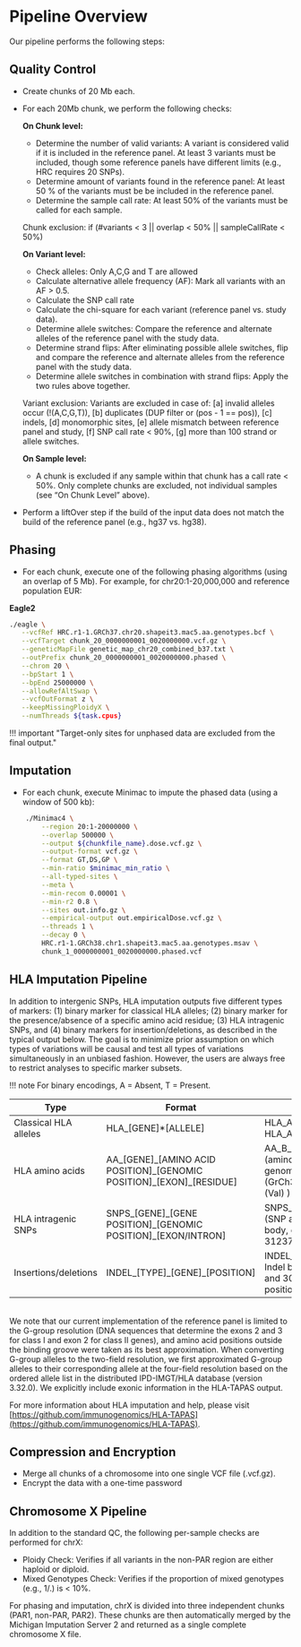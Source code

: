 # Pipeline Overview

Our pipeline performs the following steps:

## Quality Control

*  Create chunks of 20 Mb each.
*  For each 20Mb chunk, we perform the following checks:

    **On Chunk level:**

    *   Determine the number of valid variants: A variant is considered valid if it is included in the reference panel. At least 3 variants must be included, though some reference panels have different limits (e.g., HRC requires 20 SNPs).
    *   Determine amount of variants found in the reference panel: At least 50 % of the variants must be be included in the reference panel.
    *  Determine the sample call rate: At least 50% of the variants must be called for each sample.  

    Chunk exclusion: if (#variants < 3 || overlap < 50% || sampleCallRate < 50%)

    **On Variant level:**

    *   Check alleles: Only A,C,G and T are allowed
    *   Calculate alternative allele frequency (AF): Mark all variants with an AF > 0.5.
    *   Calculate the SNP call rate
    *   Calculate the chi-square for each variant (reference panel vs. study data).
    *   Determine allele switches: Compare the reference and alternate alleles of the reference panel with the study data.
    *   Determine strand flips: After eliminating possible allele switches, flip and compare the reference and alternate alleles from the reference panel with the study data.
    *   Determine allele switches in combination with strand flips: Apply the two rules above together.

    Variant exclusion: Variants are excluded in case of: [a] invalid alleles occur (!(A,C,G,T)), [b] duplicates (DUP filter or (pos - 1 == pos)), [c] indels, [d] monomorphic sites, [e] allele mismatch between reference panel and study, [f] SNP call rate < 90%, [g] more than 100 strand or allele switches.

    **On Sample level:**

    *  A chunk is excluded if any sample within that chunk has a call rate < 50%. Only complete chunks are excluded, not individual samples (see “On Chunk Level” above).


* Perform a liftOver step if the build of the input data does not match the build of the reference panel (e.g., hg37 vs. hg38).

## Phasing

* For each chunk, execute one of the following phasing algorithms (using an overlap of 5 Mb). For example, for chr20:1-20,000,000 and reference population EUR:

**Eagle2**
````sh
./eagle \
   --vcfRef HRC.r1-1.GRCh37.chr20.shapeit3.mac5.aa.genotypes.bcf \
   --vcfTarget chunk_20_0000000001_0020000000.vcf.gz \
   --geneticMapFile genetic_map_chr20_combined_b37.txt \
   --outPrefix chunk_20_0000000001_0020000000.phased \
   --chrom 20 \
   --bpStart 1 \
   --bpEnd 25000000 \
   --allowRefAltSwap \
   --vcfOutFormat z \
   --keepMissingPloidyX \
   --numThreads ${task.cpus} 
````
!!! important  "Target-only sites for unphased data are excluded from the final output."

    
## Imputation

* For each chunk, execute Minimac to impute the phased data (using a window of 500 kb):

````sh
    ./Minimac4 \
        --region 20:1-20000000 \
        --overlap 500000 \
        --output ${chunkfile_name}.dose.vcf.gz \
        --output-format vcf.gz \
        --format GT,DS,GP \
        --min-ratio $minimac_min_ratio \
        --all-typed-sites \
        --meta \
        --min-recom 0.00001 \
        --min-r2 0.8 \
        --sites out.info.gz \
        --empirical-output out.empiricalDose.vcf.gz \
        --threads 1 \
        --decay 0 \
        HRC.r1-1.GRCh38.chr1.shapeit3.mac5.aa.genotypes.msav \
        chunk_1_0000000001_0020000000.phased.vcf 
````

## HLA Imputation Pipeline

In addition to intergenic SNPs, HLA imputation outputs five different types of markers: (1) binary marker for classical HLA alleles; (2) binary marker for the presence/absence of a specific amino acid residue; (3) HLA intragenic SNPs, and (4) binary markers for insertion/deletions, as described in the typical output below. The goal is to minimize prior assumption on which types of variations will be causal and test all types of variations simultaneously in an unbiased fashion. However, the users are always free to restrict analyses to specific marker subsets.

!!! note
    For binary encodings, A = Absent, T = Present.


| Type   |      Format      |  Example |
|----------|-------------|------|
| Classical HLA alleles |  HLA\_[GENE]\*[ALLELE]| HLA_A\*01:02 (two-field allele) <br> HLA_A\*02 (one-field allele) |
| HLA amino acids |  AA_[GENE]\_[AMINO ACID POSITION]\_[GENOMIC POSITION]\_[EXON]\_[RESIDUE] | AA_B_97_31324201_exon3_V (amino acid position 97 in HLA-B, genomic position 31324201 (GrCh37) in exon 3, residue = V (Val) ) |
| HLA intragenic SNPs |  SNPS_[GENE]\_[GENE POSITION]\_[GENOMIC POSITION]\_[EXON/INTRON] | SNPS_C_2666_31237183_intron6 (SNP at position 2666 of the gene body, genomic position 31237183 in intron 6)|
| Insertions/deletions |  INDEL_[TYPE]\_[GENE]\_[POSITION]| INDEL_AA_C_300x301_31237792 Indel between amino acids 300 and 301 in HLA-C, at genomic position 31237792) |

<br> 
We note that our current implementation of the reference panel is limited to the G-group resolution (DNA sequences that determine the exons 2 and 3 for class I and exon 2 for class II genes), and amino acid positions outside the binding groove were taken as its best approximation. When converting G-group alleles to the two-field resolution, we first approximated G-group alleles to their corresponding allele at the four-field resolution based on the ordered allele list in the distributed IPD-IMGT/HLA database (version 3.32.0). We explicitly include exonic information in the HLA-TAPAS output.


For more information about HLA imputation and help, please visit [https://github.com/immunogenomics/HLA-TAPAS](https://github.com/immunogenomics/HLA-TAPAS).


## Compression and Encryption

* Merge all chunks of a chromosome into one single VCF file (.vcf.gz).
* Encrypt the data with a one-time password

## Chromosome X Pipeline

In addition to the standard QC, the following per-sample checks are performed for chrX:

* Ploidy Check: Verifies if all variants in the non-PAR region are either haploid or diploid.
* Mixed Genotypes Check: Verifies if the proportion of mixed genotypes (e.g., 1/.) is < 10%.

For phasing and imputation, chrX is divided into three independent chunks (PAR1, non-PAR, PAR2). These chunks are then automatically merged by the Michigan Imputation Server 2 and returned as a single complete chromosome X file. 

